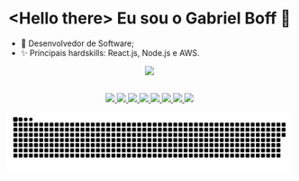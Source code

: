 <h1 align="center">&lt;Hello there&gt; Eu sou o Gabriel Boff 🦄</h1>
<div style="display: inline;">
  <ul>
  <li>📖 Desenvolvedor de Software;</li>
  <li>✨ Principais hardskills: React.js, Node.js e AWS.</li>
  </ul>
</div>
<div align="center">
  <a href="https://github.com/gab-boff"/>
  <img height="180em" src="https://github-readme-stats.vercel.app/api?username=gab-boff&show_icons=true&theme=tokyonight&include_all_commits=true&count_private=true"/> 
</div>

##
<div align="center">  
  <img src="https://cdn.jsdelivr.net/gh/devicons/devicon/icons/html5/html5-plain.svg" width="50em" style="pointer-events: none;cursor:default;"/>
  <img src="https://cdn.jsdelivr.net/gh/devicons/devicon/icons/css3/css3-plain.svg" width="50em"/">
  <img src="https://cdn.jsdelivr.net/gh/devicons/devicon/icons/javascript/javascript-original.svg" width="50em"/>
  <img src="https://cdn.jsdelivr.net/gh/devicons/devicon/icons/react/react-original.svg" width="50em"/>
  <img src="https://cdn.jsdelivr.net/gh/devicons/devicon/icons/mysql/mysql-original.svg" width="50em"/>
  <img src="https://cdn.jsdelivr.net/gh/devicons/devicon/icons/mongodb/mongodb-original.svg" width="50em"/>
  <img src="https://cdn.jsdelivr.net/gh/devicons/devicon/icons/nodejs/nodejs-plain.svg" width="50em"/>
  <img src="https://cdn.jsdelivr.net/gh/devicons/devicon/icons/java/java-original-wordmark.svg" width="50em"/>
</div>

![Snake animation](https://github.com/gab-boff/gab-boff/blob/output/github-contribution-grid-snake.svg)
